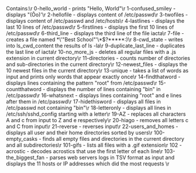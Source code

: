 Contains:\r
0-hello_world - prints "Hello, World"\r
1-confused_smiley - displays "(Ôo)'\r
2-hellofile - displays content of /etc/passwd\r
3-twofiles - displays content of /etc/passwd and /etc/hosts\r
4-lastlines - displays the last 10 lines of /etc/passwd\r
5-firstlines - displays the first 10 lines of /etc/passwd\r
6-third_line - displays the third line of the file iacta\r
7-file - creates a file named \*\\'"Best School"\'\\*$\?\*\*\*\*\*:)\r
8-cwd_state - writes into ls_cwd_content the results of ls -la\r
9-duplicate_last_line - duplicates the last line of iacta\r
10-no_more_js - deletes all regular files with a .js extension in current directory\r
11-directories - counts number of directories and sub-directories in the current directory\r
12-newest_files - displays the 10 newest files in the current directory\r
13-unique - takes a list of words as input and prints only words that appear exactly once\r
14-findthatword - displays lines containing the pattern "root" from /etc/passwd\r
15-countthatword - displays the number of lines containing "bin" in /etc/passwd\r
16-whatsnext - displays lines containing "root" and e lines after them in /etc/passwd\r
17-hidethisword - displays all files in /etc/passwd not containing "bin"\r
18-letteronly - displays all lines in /etc/ssh/sshd_config starting with a letter\r
19-AZ - replaces all characters A and c from input to Z and e respectively\r
20-hiago - removes all letters c and C from input\r
21-reverse - reverses input\r
22-users_and_homes - displays all user and their home directories sorted by users\r
100-empty_casks - finds all empty files and directories in the current directory and all subdirectories\r
101-gifs - lists all files with a  .gif extension\r
102 -acrostic - decodes acrostics that use the first letter of each line\r
103-the_biggest_fan - parses web servers logs in TSV format as input and displays the 11 hosts or IP addresses which did the most requests \r
